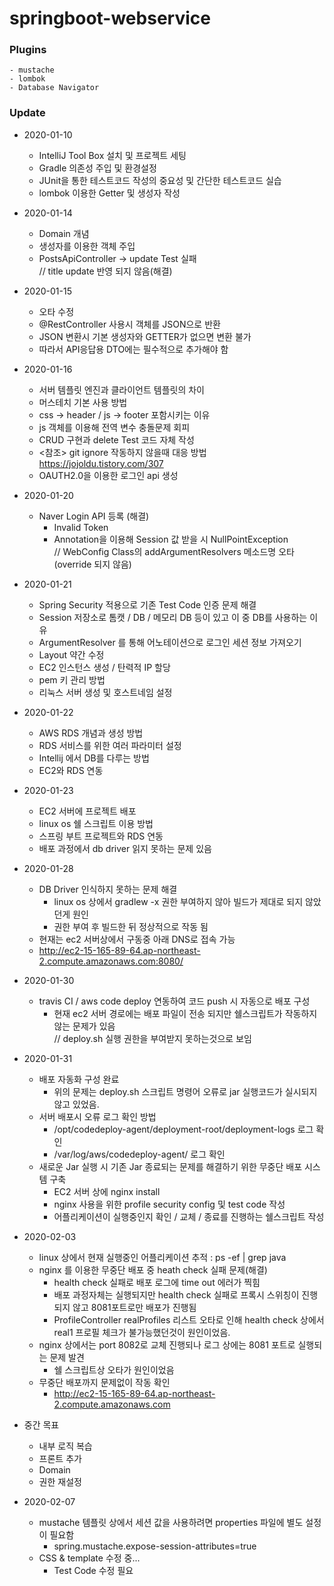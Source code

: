 # springboot-webservice

### Plugins
    - mustache
    - lombok
    - Database Navigator

### Update
* 2020-01-10
  - IntelliJ Tool Box 설치 및 프로젝트 세팅
  - Gradle 의존성 주입 및 환경설정
  - JUnit을 통한 테스트코드 작성의 중요성 및 간단한 테스트코드 실습
  - lombok 이용한 Getter 및 생성자 작성

* 2020-01-14
  - Domain 개념
  - 생성자를 이용한 객체 주입
  - PostsApiController -> update Test 실패<br>
  // title update 반영 되지 않음(해결)

* 2020-01-15
  - 오타 수정
  - @RestController 사용시 객체를 JSON으로 반환
  - JSON 변환시 기본 생성자와 GETTER가 없으면 변환 불가
  - 따라서 API응답용 DTO에는 필수적으로 추가해야 함

* 2020-01-16
    - 서버 템플릿 엔진과 클라이언트 템플릿의 차이
    - 머스테치 기본 사용 방법
    - css -> header / js -> footer 포함시키는 이유
    - js 객체를 이용해 전역 변수 충돌문제 회피
    - CRUD 구현과 delete Test 코드 자체 작성
    - <참조> git ignore 작동하지 않을때 대응 방법<br>
    https://jojoldu.tistory.com/307
    - OAUTH2.0을 이용한 로그인 api 생성<br>
* 2020-01-20
    - Naver Login API 등록 (해결)
        - Invalid Token
        - Annotation을 이용해 Session 값 받을 시 NullPointException<br>
        // WebConfig Class의 addArgumentResolvers 메소드명 오타(override 되지 않음)
        
* 2020-01-21     
    - Spring Security 적용으로 기존 Test Code 인증 문제 해결
    - Session 저장소로 톰캣 / DB / 메모리 DB 등이 있고 이 중 DB를 사용하는 이유
    - ArgumentResolver 를 통해 어노테이션으로 로그인 세션 정보 가져오기
    - Layout 약간 수정
    - EC2 인스턴스 생성 / 탄력적 IP 할당
    - pem 키 관리 방법
    - 리눅스 서버 생성 및 호스트네임 설정
* 2020-01-22
    - AWS RDS 개념과 생성 방법
    - RDS 서비스를 위한 여러 파라미터 설정
    - Intellij 에서 DB를 다루는 방법
    - EC2와 RDS 연동  
* 2020-01-23
    - EC2 서버에 프로젝트 배포
    - linux os 쉘 스크립트 이용 방법
    - 스프링 부트 프로젝트와 RDS 연동
    - 배포 과정에서 db driver 읽지 못하는 문제 있음
* 2020-01-28
    - DB Driver 인식하지 못하는 문제 해결
        - linux os 상에서 gradlew -x 권한 부여하지 않아 빌드가 제대로 되지 않았던게 원인
        - 권한 부여 후 빌드한 뒤 정상적으로 작동 됨
    - 현재는 ec2 서버상에서 구동중 아래 DNS로 접속 가능
    - http://ec2-15-165-89-64.ap-northeast-2.compute.amazonaws.com:8080/
* 2020-01-30
    - travis CI / aws code deploy 연동하여 코드 push 시 자동으로 배포 구성
        - 현재 ec2 서버 경로에는 배포 파일이 전송 되지만 쉘스크립트가 작동하지 않는 문제가 있음<br>
        // deploy.sh 실행 권한을 부여받지 못하는것으로 보임
* 2020-01-31
    - 배포 자동화 구성 완료
        - 위의 문제는 deploy.sh 스크립트 명령어 오류로 jar 실행코드가 실시되지 않고 있었음.
    - 서버 배포시 오류 로그 확인 방법
        - /opt/codedeploy-agent/deployment-root/deployment-logs 로그 확인
        - /var/log/aws/codedeploy-agent/ 로그 확인
    - 새로운 Jar 실행 시 기존 Jar 종료되는 문제를 해결하기 위한 무중단 배포 시스템 구축
        - EC2 서버 상에 nginx install
        - nginx 사용을 위한 profile security config 및 test code 작성
        - 어플리케이션이 실행중인지 확인 / 교체 / 종료를 진행하는 쉘스크립트 작성
* 2020-02-03
    - linux 상에서 현재 실행중인 어플리케이션 추적 : ps -ef | grep java
    - nginx 를 이용한 무중단 배포 중 heath check 실패 문제(해결)
        - health check 실패로 배포 로그에 time out 에러가 찍힘
        - 배포 과정자체는 실행되지만 health check 실패로 프록시 스위칭이 진행되지 않고 8081포트로만 배포가 진행됨
        - ProfileController realProfiles 리스트 오타로 인해 health check 상에서 real1 프로필 체크가 불가능했던것이 원인이었음.         
    - nginx 상에서는 port 8082로 교체 진행되나 로그 상에는 8081 포트로 실행되는 문제 발견
        - 쉘 스크립트상 오타가 원인이었음
    - 무중단 배포까지 문제없이 작동 확인
        - http://ec2-15-165-89-64.ap-northeast-2.compute.amazonaws.com
* 중간 목표
    - 내부 로직 복습
    - 프론트 추가
    - Domain
    - 권한 재설정

* 2020-02-07
    - mustache 템플릿 상에서 세션 값을 사용하려면 properties 파일에 별도 설정이 필요함
        - spring.mustache.expose-session-attributes=true
    - CSS & template 수정 중...
        - Test Code 수정 필요
  
